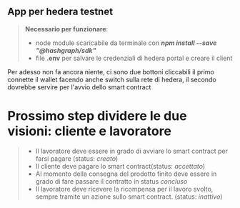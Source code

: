 ## App per hedera testnet

> **Necessario per funzionare**:
> -  node module scaricabile da terminale con ***npm install --save "@hashgraph/sdk"***
> - file **.env** per salvare le credenziali di hedera portal e creare il client




Per adesso non fa ancora niente, ci sono due bottoni cliccabili
il primo connette il wallet facendo anche switch sulla rete di hedera, il secondo dovrebbe servire per l'avvio dello smart contract 


# Prossimo step dividere le due visioni: cliente e lavoratore 
> - Il lavoratore deve essere in grado di avviare lo smart contract per farsi pagare (status: *creato*)
> - Il cliente deve pagare lo smart contract(status: *accettato*)
> - Al momento della consegna del prodotto finito deve essere in grado di fare passare il contratto in status *concluso*
> - Il lavoratore deve ricevere la ricompensa per il lavoro svolto, sempre tramite un azione sullo smart contract. (status: *inattivo*)


